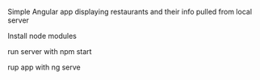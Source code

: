 Simple Angular app displaying restaurants and their info pulled from local server

Install node modules

run server with npm start

rup app with ng serve
